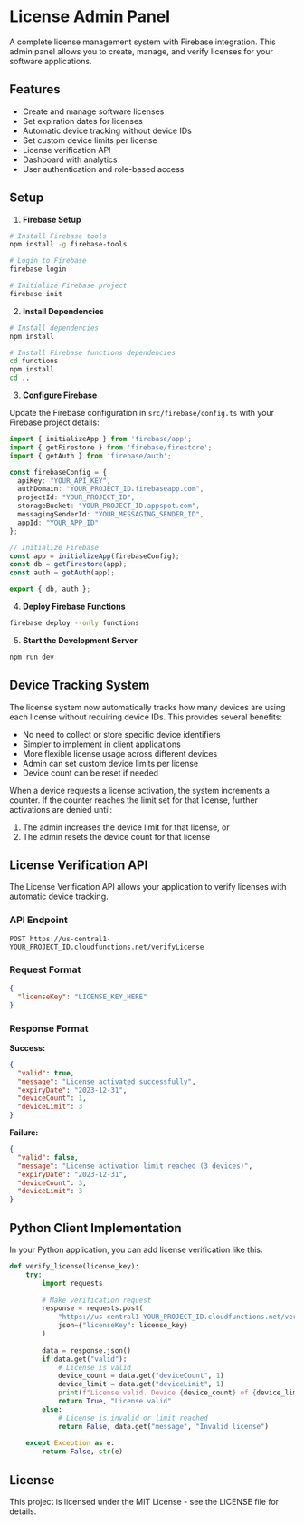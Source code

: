 # License Admin Panel

A complete license management system with Firebase integration. This admin panel allows you to create, manage, and verify licenses for your software applications.

## Features

- Create and manage software licenses
- Set expiration dates for licenses
- Automatic device tracking without device IDs
- Set custom device limits per license
- License verification API
- Dashboard with analytics
- User authentication and role-based access

## Setup

1. **Firebase Setup**

```bash
# Install Firebase tools
npm install -g firebase-tools

# Login to Firebase
firebase login

# Initialize Firebase project
firebase init
```

2. **Install Dependencies**

```bash
# Install dependencies
npm install

# Install Firebase functions dependencies
cd functions
npm install
cd ..
```

3. **Configure Firebase**

Update the Firebase configuration in `src/firebase/config.ts` with your Firebase project details:

```typescript
import { initializeApp } from 'firebase/app';
import { getFirestore } from 'firebase/firestore';
import { getAuth } from 'firebase/auth';

const firebaseConfig = {
  apiKey: "YOUR_API_KEY",
  authDomain: "YOUR_PROJECT_ID.firebaseapp.com",
  projectId: "YOUR_PROJECT_ID",
  storageBucket: "YOUR_PROJECT_ID.appspot.com",
  messagingSenderId: "YOUR_MESSAGING_SENDER_ID",
  appId: "YOUR_APP_ID"
};

// Initialize Firebase
const app = initializeApp(firebaseConfig);
const db = getFirestore(app);
const auth = getAuth(app);

export { db, auth };
```

4. **Deploy Firebase Functions**

```bash
firebase deploy --only functions
```

5. **Start the Development Server**

```bash
npm run dev
```

## Device Tracking System

The license system now automatically tracks how many devices are using each license without requiring device IDs. This provides several benefits:

- No need to collect or store specific device identifiers
- Simpler to implement in client applications
- More flexible license usage across different devices
- Admin can set custom device limits per license
- Device count can be reset if needed

When a device requests a license activation, the system increments a counter. If the counter reaches the limit set for that license, further activations are denied until:
1. The admin increases the device limit for that license, or
2. The admin resets the device count for that license

## License Verification API

The License Verification API allows your application to verify licenses with automatic device tracking.

### API Endpoint

```
POST https://us-central1-YOUR_PROJECT_ID.cloudfunctions.net/verifyLicense
```

### Request Format

```json
{
  "licenseKey": "LICENSE_KEY_HERE"
}
```

### Response Format

**Success:**
```json
{
  "valid": true,
  "message": "License activated successfully",
  "expiryDate": "2023-12-31",
  "deviceCount": 1,
  "deviceLimit": 3
}
```

**Failure:**
```json
{
  "valid": false,
  "message": "License activation limit reached (3 devices)",
  "expiryDate": "2023-12-31",
  "deviceCount": 3,
  "deviceLimit": 3
}
```

## Python Client Implementation

In your Python application, you can add license verification like this:

```python
def verify_license(license_key):
    try:
        import requests
        
        # Make verification request
        response = requests.post(
            "https://us-central1-YOUR_PROJECT_ID.cloudfunctions.net/verifyLicense",
            json={"licenseKey": license_key}
        )
        
        data = response.json()
        if data.get("valid"):
            # License is valid
            device_count = data.get("deviceCount", 1)
            device_limit = data.get("deviceLimit", 1)
            print(f"License valid. Device {device_count} of {device_limit}.")
            return True, "License valid"
        else:
            # License is invalid or limit reached
            return False, data.get("message", "Invalid license")
            
    except Exception as e:
        return False, str(e)
```

## License

This project is licensed under the MIT License - see the LICENSE file for details.

